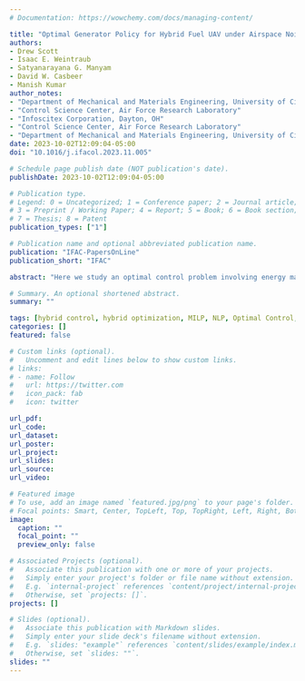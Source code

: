 ```yaml
---
# Documentation: https://wowchemy.com/docs/managing-content/

title: "Optimal Generator Policy for Hybrid Fuel UAV under Airspace Noise Restrictions"
authors: 
- Drew Scott
- Isaac E. Weintraub
- Satyanarayana G. Manyam
- David W. Casbeer
- Manish Kumar
author_notes:
- "Department of Mechanical and Materials Engineering, University of Cincinnati"
- "Control Science Center, Air Force Research Laboratory"
- "Infoscitex Corporation, Dayton, OH"
- "Control Science Center, Air Force Research Laboratory"
- "Department of Mechanical and Materials Engineering, University of Cincinnati"
date: 2023-10-02T12:09:04-05:00
doi: "10.1016/j.ifacol.2023.11.005"

# Schedule page publish date (NOT publication's date).
publishDate: 2023-10-02T12:09:04-05:00

# Publication type.
# Legend: 0 = Uncategorized; 1 = Conference paper; 2 = Journal article;
# 3 = Preprint / Working Paper; 4 = Report; 5 = Book; 6 = Book section;
# 7 = Thesis; 8 = Patent
publication_types: ["1"]

# Publication name and optional abbreviated publication name.
publication: "IFAC-PapersOnLine"
publication_short: "IFAC"

abstract: "Here we study an optimal control problem involving energy management of a hybrid-fuel Unmanned Aerial Vehicle (UAV). The planning problem for a hybrid-fuel platform involves determining the path while managing the energy resources, which includes a policy for power modality switching whenever applicable. The hybrid-fuel platform considered here involves a generator and battery pack combined in a series fashion as energy sources on-board a UAV. Also included in the problem are the noise restrictions, which place constraints on generator operation depending on the airspace location. These emulate possible restrictions on UAV noise that occur in military surveillance missions or in urban path planning, where the collective noise of many UAVs, some with combustion engines, may be restricted in certain areas or times of the day. We present a hybrid methodology which starts from an initial path and generator pattern obtained from a mixed integer linear program (MILP) solution. The generator pattern from the discrete solution is then refined in an optimal control framework with an objective to minimize fuel usage, while considering the nonlinear battery and generator dynamics and noise-restriction constraints. Optimal control problem is solved with a nonlinear program solver, IPOPT. Numerical results are presented and analyzed with varying path lengths and scenarios. This work aims to serve as an initial study of this hybrid-fuel UAV problem within an optimal control framework, which can be extended to refinement of both the generator pattern and the trajectory in tandem, while considering vehicle and power dynamics that are often ignored in discrete path planning solutions."

# Summary. An optional shortened abstract.
summary: ""

tags: [hybrid control, hybrid optimization, MILP, NLP, Optimal Control, UAV, path planning, optimization, hybrid methods]
categories: []
featured: false

# Custom links (optional).
#   Uncomment and edit lines below to show custom links.
# links:
# - name: Follow
#   url: https://twitter.com
#   icon_pack: fab
#   icon: twitter

url_pdf:
url_code:
url_dataset:
url_poster:
url_project:
url_slides:
url_source:
url_video:

# Featured image
# To use, add an image named `featured.jpg/png` to your page's folder. 
# Focal points: Smart, Center, TopLeft, Top, TopRight, Left, Right, BottomLeft, Bottom, BottomRight.
image:
  caption: ""
  focal_point: ""
  preview_only: false

# Associated Projects (optional).
#   Associate this publication with one or more of your projects.
#   Simply enter your project's folder or file name without extension.
#   E.g. `internal-project` references `content/project/internal-project/index.md`.
#   Otherwise, set `projects: []`.
projects: []

# Slides (optional).
#   Associate this publication with Markdown slides.
#   Simply enter your slide deck's filename without extension.
#   E.g. `slides: "example"` references `content/slides/example/index.md`.
#   Otherwise, set `slides: ""`.
slides: ""
---
```

